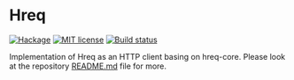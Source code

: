 # Hreq

[![Hackage](https://img.shields.io/hackage/v/hreq.svg?logo=haskell)](https://hackage.haskell.org/package/hreq)
[![MIT license](https://img.shields.io/badge/license-MIT-blue.svg)](LICENSE)
[![Build status](https://img.shields.io/travis/epicallan/hreq.svg?logo=travis)](https://travis-ci.org/epicallan/hreq)

Implementation of Hreq as an HTTP client basing on hreq-core. Please look at the repository [README.md](https://github.com/epicallan/hreq/blob/master/README.md) file for more.
